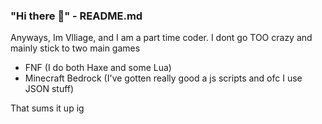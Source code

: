 ### "Hi there 👋" - README.md
Anyways, Im Vlliage, and I am a part time coder.
I dont go TOO crazy and mainly stick to two main games
- FNF (I do both Haxe and some Lua)
- Minecraft Bedrock (I've gotten really good a js scripts and ofc I use JSON stuff)

That sums it up ig

<!--
**Villagecool/Villagecool** is a ✨ _special_ ✨ repository because its `README.md` (this file) appears on your GitHub profile.

Here are some ideas to get you started:

- 🔭 I’m currently working on ...
- 🌱 I’m currently learning ...
- 👯 I’m looking to collaborate on ...
- 🤔 I’m looking for help with ...
- 💬 Ask me about ...
- 📫 How to reach me: ...
- 😄 Pronouns: ...
- ⚡ Fun fact: ...
-->
